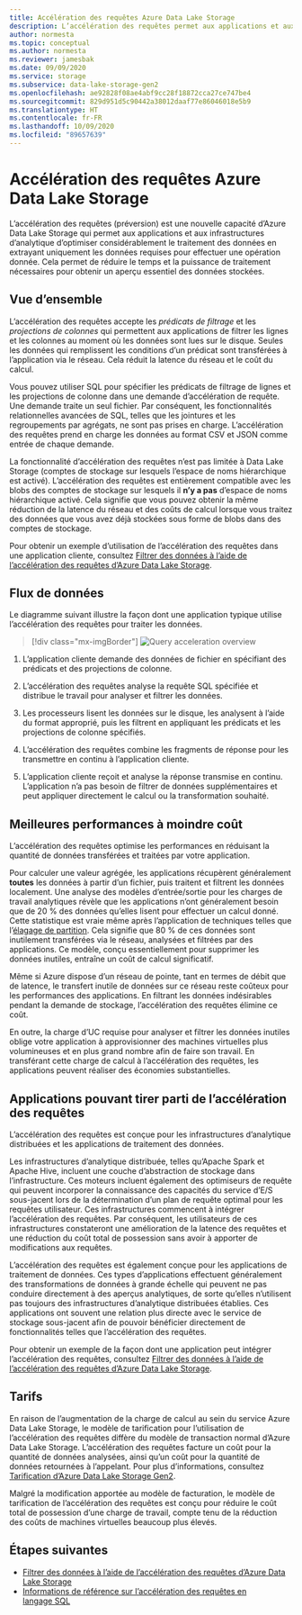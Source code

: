 ```yaml
---
title: Accélération des requêtes Azure Data Lake Storage
description: L’accélération des requêtes permet aux applications et aux infrastructures d’analytique d’optimiser considérablement le traitement des données en extrayant uniquement les données requises pour une opération de traitement.
author: normesta
ms.topic: conceptual
ms.author: normesta
ms.reviewer: jamesbak
ms.date: 09/09/2020
ms.service: storage
ms.subservice: data-lake-storage-gen2
ms.openlocfilehash: ae92828f08ae4abf9cc28f18872cca27ce747be4
ms.sourcegitcommit: 829d951d5c90442a38012daaf77e86046018e5b9
ms.translationtype: HT
ms.contentlocale: fr-FR
ms.lasthandoff: 10/09/2020
ms.locfileid: "89657639"
---
```

# <a name="azure-data-lake-storage-query-acceleration"></a>Accélération des requêtes Azure Data Lake Storage

L’accélération des requêtes (préversion) est une nouvelle capacité d’Azure Data Lake Storage qui permet aux applications et aux infrastructures d’analytique d’optimiser considérablement le traitement des données en extrayant uniquement les données requises pour effectuer une opération donnée. Cela permet de réduire le temps et la puissance de traitement nécessaires pour obtenir un aperçu essentiel des données stockées.

## <a name="overview"></a>Vue d’ensemble

L’accélération des requêtes accepte les *prédicats de filtrage* et les *projections de colonnes* qui permettent aux applications de filtrer les lignes et les colonnes au moment où les données sont lues sur le disque. Seules les données qui remplissent les conditions d’un prédicat sont transférées à l’application via le réseau. Cela réduit la latence du réseau et le coût du calcul.  

Vous pouvez utiliser SQL pour spécifier les prédicats de filtrage de lignes et les projections de colonne dans une demande d’accélération de requête. Une demande traite un seul fichier. Par conséquent, les fonctionnalités relationnelles avancées de SQL, telles que les jointures et les regroupements par agrégats, ne sont pas prises en charge. L’accélération des requêtes prend en charge les données au format CSV et JSON comme entrée de chaque demande.

La fonctionnalité d’accélération des requêtes n’est pas limitée à Data Lake Storage (comptes de stockage sur lesquels l’espace de noms hiérarchique est activé). L’accélération des requêtes est entièrement compatible avec les blobs des comptes de stockage sur lesquels il **n’y a pas** d’espace de noms hiérarchique activé. Cela signifie que vous pouvez obtenir la même réduction de la latence du réseau et des coûts de calcul lorsque vous traitez des données que vous avez déjà stockées sous forme de blobs dans des comptes de stockage.

Pour obtenir un exemple d’utilisation de l’accélération des requêtes dans une application cliente, consultez [Filtrer des données à l’aide de l’accélération des requêtes d’Azure Data Lake Storage](data-lake-storage-query-acceleration-how-to.md).

## <a name="data-flow"></a>Flux de données

Le diagramme suivant illustre la façon dont une application typique utilise l’accélération des requêtes pour traiter les données.

> [!div class="mx-imgBorder"]
> ![Query acceleration overview](./media/data-lake-storage-query-acceleration/query-acceleration.png)

1. L’application cliente demande des données de fichier en spécifiant des prédicats et des projections de colonne.

2. L’accélération des requêtes analyse la requête SQL spécifiée et distribue le travail pour analyser et filtrer les données.

3. Les processeurs lisent les données sur le disque, les analysent à l’aide du format approprié, puis les filtrent en appliquant les prédicats et les projections de colonne spécifiés.

4. L’accélération des requêtes combine les fragments de réponse pour les transmettre en continu à l’application cliente.

5. L’application cliente reçoit et analyse la réponse transmise en continu. L’application n’a pas besoin de filtrer de données supplémentaires et peut appliquer directement le calcul ou la transformation souhaité.

## <a name="better-performance-at-a-lower-cost"></a>Meilleures performances à moindre coût

L’accélération des requêtes optimise les performances en réduisant la quantité de données transférées et traitées par votre application.

Pour calculer une valeur agrégée, les applications récupèrent généralement **toutes** les données à partir d’un fichier, puis traitent et filtrent les données localement. Une analyse des modèles d’entrée/sortie pour les charges de travail analytiques révèle que les applications n’ont généralement besoin que de 20 % des données qu’elles lisent pour effectuer un calcul donné. Cette statistique est vraie même après l’application de techniques telles que l’[élagage de partition](https://docs.microsoft.com/azure/hdinsight/hdinsight-hadoop-optimize-hive-query#hive-partitioning). Cela signifie que 80 % de ces données sont inutilement transférées via le réseau, analysées et filtrées par des applications. Ce modèle, conçu essentiellement pour supprimer les données inutiles, entraîne un coût de calcul significatif.  

Même si Azure dispose d’un réseau de pointe, tant en termes de débit que de latence, le transfert inutile de données sur ce réseau reste coûteux pour les performances des applications. En filtrant les données indésirables pendant la demande de stockage, l’accélération des requêtes élimine ce coût.

En outre, la charge d’UC requise pour analyser et filtrer les données inutiles oblige votre application à approvisionner des machines virtuelles plus volumineuses et en plus grand nombre afin de faire son travail. En transférant cette charge de calcul à l’accélération des requêtes, les applications peuvent réaliser des économies substantielles.

## <a name="applications-that-can-benefit-from-query-acceleration"></a>Applications pouvant tirer parti de l’accélération des requêtes

L’accélération des requêtes est conçue pour les infrastructures d’analytique distribuées et les applications de traitement des données. 

Les infrastructures d’analytique distribuée, telles qu’Apache Spark et Apache Hive, incluent une couche d’abstraction de stockage dans l’infrastructure. Ces moteurs incluent également des optimiseurs de requête qui peuvent incorporer la connaissance des capacités du service d’E/S sous-jacent lors de la détermination d’un plan de requête optimal pour les requêtes utilisateur. Ces infrastructures commencent à intégrer l’accélération des requêtes. Par conséquent, les utilisateurs de ces infrastructures constateront une amélioration de la latence des requêtes et une réduction du coût total de possession sans avoir à apporter de modifications aux requêtes. 

L’accélération des requêtes est également conçue pour les applications de traitement de données. Ces types d’applications effectuent généralement des transformations de données à grande échelle qui peuvent ne pas conduire directement à des aperçus analytiques, de sorte qu’elles n’utilisent pas toujours des infrastructures d’analytique distribuées établies. Ces applications ont souvent une relation plus directe avec le service de stockage sous-jacent afin de pouvoir bénéficier directement de fonctionnalités telles que l’accélération des requêtes. 

Pour obtenir un exemple de la façon dont une application peut intégrer l’accélération des requêtes, consultez [Filtrer des données à l’aide de l’accélération des requêtes d’Azure Data Lake Storage](data-lake-storage-query-acceleration-how-to.md).

## <a name="pricing"></a>Tarifs

En raison de l’augmentation de la charge de calcul au sein du service Azure Data Lake Storage, le modèle de tarification pour l’utilisation de l’accélération des requêtes diffère du modèle de transaction normal d’Azure Data Lake Storage. L’accélération des requêtes facture un coût pour la quantité de données analysées, ainsi qu’un coût pour la quantité de données retournées à l’appelant. Pour plus d’informations, consultez [Tarification d’Azure Data Lake Storage Gen2](https://azure.microsoft.com/pricing/details/storage/data-lake/).

Malgré la modification apportée au modèle de facturation, le modèle de tarification de l’accélération des requêtes est conçu pour réduire le coût total de possession d’une charge de travail, compte tenu de la réduction des coûts de machines virtuelles beaucoup plus élevés.

## <a name="next-steps"></a>Étapes suivantes

- [Filtrer des données à l’aide de l’accélération des requêtes d’Azure Data Lake Storage](data-lake-storage-query-acceleration-how-to.md)
- [Informations de référence sur l’accélération des requêtes en langage SQL](query-acceleration-sql-reference.md)


